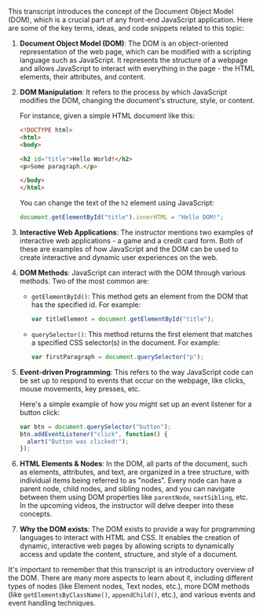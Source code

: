 This transcript introduces the concept of the Document Object Model (DOM), which is a crucial part of any front-end JavaScript application. Here are some of the key terms, ideas, and code snippets related to this topic:

1. **Document Object Model (DOM)**: The DOM is an object-oriented representation of the web page, which can be modified with a scripting language such as JavaScript. It represents the structure of a webpage and allows JavaScript to interact with everything in the page - the HTML elements, their attributes, and content.

2. **DOM Manipulation**: It refers to the process by which JavaScript modifies the DOM, changing the document's structure, style, or content.

   For instance, given a simple HTML document like this:

   ```html
   <!DOCTYPE html>
   <html>
   <body>

   <h2 id="title">Hello World!</h2>
   <p>Some paragraph.</p>

   </body>
   </html>
   ```

   You can change the text of the `h2` element using JavaScript:

   ```javascript
   document.getElementById("title").innerHTML = "Hello DOM!";
   ```

3. **Interactive Web Applications**: The instructor mentions two examples of interactive web applications - a game and a credit card form. Both of these are examples of how JavaScript and the DOM can be used to create interactive and dynamic user experiences on the web.

4. **DOM Methods**: JavaScript can interact with the DOM through various methods. Two of the most common are:

   - `getElementById()`: This method gets an element from the DOM that has the specified id. For example:

     ```javascript
     var titleElement = document.getElementById("title");
     ```

   - `querySelector()`: This method returns the first element that matches a specified CSS selector(s) in the document. For example:

     ```javascript
     var firstParagraph = document.querySelector("p");
     ```

5. **Event-driven Programming**: This refers to the way JavaScript code can be set up to respond to events that occur on the webpage, like clicks, mouse movements, key presses, etc.

   Here's a simple example of how you might set up an event listener for a button click:

   ```javascript
   var btn = document.querySelector("button");
   btn.addEventListener("click", function() {
     alert("Button was clicked!");
   });
   ```

6. **HTML Elements & Nodes**: In the DOM, all parts of the document, such as elements, attributes, and text, are organized in a tree structure, with individual items being referred to as "nodes". Every node can have a parent node, child nodes, and sibling nodes, and you can navigate between them using DOM properties like `parentNode`, `nextSibling`, etc. In the upcoming videos, the instructor will delve deeper into these concepts.

7. **Why the DOM exists**: The DOM exists to provide a way for programming languages to interact with HTML and CSS. It enables the creation of dynamic, interactive web pages by allowing scripts to dynamically access and update the content, structure, and style of a document.

It's important to remember that this transcript is an introductory overview of the DOM. There are many more aspects to learn about it, including different types of nodes (like Element nodes, Text nodes, etc.), more DOM methods (like `getElementsByClassName()`, `appendChild()`, etc.), and various events and event handling techniques.